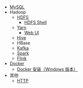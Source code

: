 <!--
- Linux
  - [Linux 文件目录结构](linux/文件目录结构.md)
-->
- [MySQL](mysql/README.md)
- Hadoop
  - [HDFS](hadoop/hdfs/README.md)
    - [HDFS Shell](hadoop/hdfs/HDFS的Shell命令.md)
  - [Yarn](hadoop/yarn/README.md)
    - [Web UI](hadoop/yarn/UI页面解析.md)
  - [Hive](hadoop/hive/README.md)
  - HBase
  - [Kafka](hadoop/kafka/README.md)
  - [Spark](hadoop/spark/README.md)
  - [Flink](hadoop/flink/README.md)
- [Docker](docker/README.md)
  - [Docker 安装（Windows 版本）](docker/安装部署/Windows版本Docker安装.md)
- 其他
  - [HTTP](http/HTTP接口设计指北_import.md)